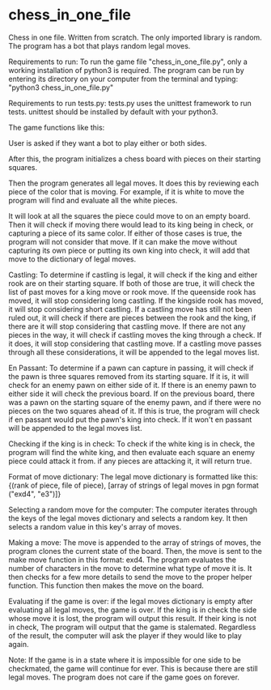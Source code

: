 # chess_in_one_file
Chess in one file. Written from scratch. The  only imported library is random. The program has a bot that plays random legal moves.

Requirements to run:
To run the game file "chess_in_one_file.py", only a working installation of python3 is required. The program can be run by entering its directory on your computer from the terminal and typing: "python3 chess_in_one_file.py"

Requirements to run tests.py:
tests.py uses the unittest framework to run tests. unittest should be installed by default with your python3.

The game functions like this:

User is asked if they want a bot to play either or both sides.

After this, the program initializes a chess board with pieces on their starting squares.

Then the program generates all legal moves. It does this by reviewing each piece of the color that is moving. For example, if it is white to move the program will find and evaluate all the white pieces. 

It will look at all the squares the piece could move to on an empty board. Then it will check if moving there would lead to its king being in check, or capturing a piece of its same color. If either of those cases is true, the program will not consider that move. If it can make the move without capturing its own piece or putting its own king into check, it will add that move to the dictionary of legal moves. 

Castling:
To determine if castling is legal, it will check if the king and either rook are on their starting square. If both of those are true, it will check the list of past moves for a king move or rook move. If the queenside rook has moved, it will stop considering long castling. If the kingside rook has moved, it will stop considering short castling. If a castling move has still not been ruled out, it will check if there are pieces between the rook and the king, if there are it will stop considering that castling move. If there are not any pieces in the way, it will check if castling moves the king through a check. If it does, it will stop considering that castling move. If a castling move passes through all these considerations, it will be appended to the legal moves list.

En Passant:
To determine if a pawn can capture in passing, it will check if the pawn is three squares removed from its starting square. If it is, it will check for an enemy pawn on either side of it. If there is an enemy pawn to either side it will check the previous board. If on the previous board, there was a pawn on the starting square of the enemy pawn, and if there were no pieces on the two squares ahead of it. If this is true, the program will check if en passant would put the pawn's king into check. If it won't en passant will be appended to the legal moves list.

Checking if the king is in check:
To check if the white king is in check, the program will find the white king, and then evaluate each square an enemy piece could attack it from. if any pieces are attacking it, it will return true.

Format of move dictionary:
The legal move dictionary is formatted like this: {(rank of piece, file of piece), [array of strings of legal moves in pgn format ("exd4", "e3")]} 

Selecting a random move for the computer:
The computer iterates through the keys of the legal moves dictionary and selects a random key. It then selects a random value in this key's array of moves.

Making a move:
The move is appended to the array of strings of moves, the program clones the current state of the board. Then, the move is sent to the make move function in this format: exd4. The program evaluates the number of characters in the move to determine what type of move it is. It then checks for a few more details to send the move to the proper helper function. This function then makes the move on the board. 

Evaluating if the game is over:
if the legal moves dictionary is empty after evaluating all legal moves, the game is over. If the king is in check the side whose move it is lost, the program will output this result. If their king is not in check, The program will output that the game is stalemated. Regardless of the result, the computer will ask the player if they would like to play again.

Note:
If the game is in a state where it is impossible for one side to be checkmated, the game will continue for ever. This is because there are still legal moves. The program does not care if the game goes on forever.

